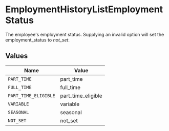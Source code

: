 # EmploymentHistoryListEmploymentStatus

The employee's employment status. Supplying an invalid option will set the employment_status to *not_set*.


## Values

| Name                 | Value                |
| -------------------- | -------------------- |
| `PART_TIME`          | part_time            |
| `FULL_TIME`          | full_time            |
| `PART_TIME_ELIGIBLE` | part_time_eligible   |
| `VARIABLE`           | variable             |
| `SEASONAL`           | seasonal             |
| `NOT_SET`            | not_set              |